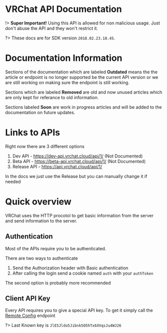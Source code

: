 # VRChat API Documentation

!> **Super Important!** Using this API is allowed for non malicious usage. Just don't abuse the API and they won't restrict it.

?> These docs are for SDK version `2018.02.23.18.45`.

# Documentation Information
Sections of the documentation which are labeled **Outdated** means the the article or endpoint is no longer supported be the current API version or we are still working on making sure the endpoint is still working.

Sections which are labeled **Removed** are old and now unused articles which are only kept for referance to old information.

Sections labeled **Soon** are work in progress articles and will be added to the documentation on future updates.

# Links to APIs

Right now there are 3 different options

1. Dev API - https://dev-api.vrchat.cloud/api/1/ (Not Documented)
2. Beta API - https://beta-api.vrchat.cloud/api/1/ (Not Documented)
3. Release API - https://api.vrchat.cloud/api/1/

In the docs we just use the Release but you can manually change it if needed

# Quick overview

VRChat uses the HTTP procotol to get basic information from the server and send information to the server.

## Authentication

Most of the APIs require you to be authenticated.

There are two ways to authenticate

1. Send the  Authorization header with Basic authentication
2. After calling the login send a cookie named `auth` with your `authToken`

The second option is probably more recommended

## Client API Key

Every API requires you to give a special API key. To get it simply call the [Remote Config](RemoteConfig.md) endpoint

?> Last Known key is `JlE5Jldo5Jibnk5O5hTx6XVqsJu4WJ26`

